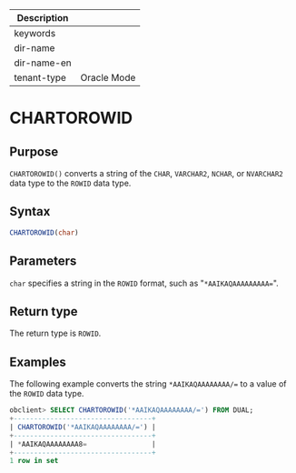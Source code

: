 | Description   |                 |
|---------------|-----------------|
| keywords      |                 |
| dir-name      |                 |
| dir-name-en   |                 |
| tenant-type   | Oracle Mode     |

# CHARTOROWID

## Purpose

`CHARTOROWID()` converts a string of the `CHAR`, `VARCHAR2`, `NCHAR`, or `NVARCHAR2` data type to the `ROWID` data type.

## Syntax

```sql
CHARTOROWID(char)
```

## Parameters

`char` specifies a string in the `ROWID` format, such as "`*AAIKAQAAAAAAAAA=`".

## Return type

The return type is `ROWID`.

## Examples

The following example converts the string `*AAIKAQAAAAAAAA/=` to a value of the `ROWID` data type.

```sql
obclient> SELECT CHARTOROWID('*AAIKAQAAAAAAAA/=') FROM DUAL;
+----------------------------------+
| CHARTOROWID('*AAIKAQAAAAAAAA/=') |
+----------------------------------+
| *AAIKAQAAAAAAAA8=                |
+----------------------------------+
1 row in set
```
